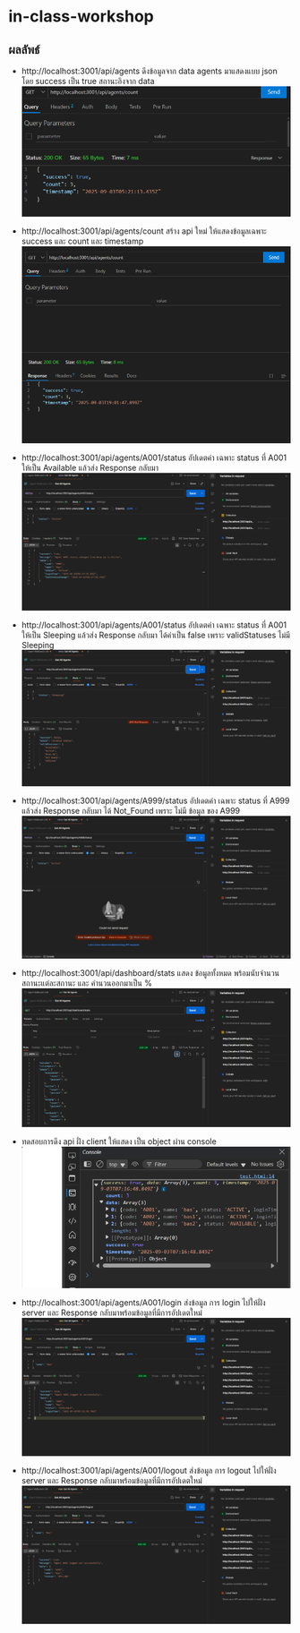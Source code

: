# in-class-workshop

## ผลลัพธ์

- http://localhost:3001/api/agents
ดึงข้อมูลจาก data agents มาแสดงแบบ json โดย success เป็น true สถานะอิงจาก data 
 ![alt text](./img/Mini_Challenge_2.png)

- http://localhost:3001/api/agents/count
สร้าง api ใหม่ ให้แสดงข้อมูลเฉพาะ success และ count และ timestamp
 ![alt text](./img/count.png)

- http://localhost:3001/api/agents/A001/status
อัปเดตค่า เฉพาะ status ที่ A001 ให้เป็น Available แล้วส่ง Response กลับมา
 ![alt text](./img/PATCH.png)

- http://localhost:3001/api/agents/A001/status
อัปเดตค่า เฉพาะ status ที่ A001 ให้เป็น Sleeping แล้วส่ง Response กลับมา ได้ค่าเป็น false เพราะ validStatuses ไม่มี Sleeping
 ![alt text](./img/Invalid_Status.png)

- http://localhost:3001/api/agents/A999/status
อัปเดตค่า เฉพาะ status ที่ A999 แล้วส่ง Response กลับมา ได้ Not_Found เพราะ ไม่มี ข้อมูล ของ A999
 ![alt text](./img/Agent_Not_Found.png)

- http://localhost:3001/api/dashboard/stats
แสดง ข้อมูลทั้งหมด พร้อมนับจำนวน สถานะแต่ละสถานะ และ คำนวนออกมาเป็น %
 ![alt text](./img/Dashboard_Statistics.png)

- ทดสอบการดึง api ฝั่ง client ให้แสดง เป็น object ผ่าน console
 ![alt text](./img/test-html.png)

- http://localhost:3001/api/agents/A001/login
ส่งข้อมูล การ login ไปให้ฝั่ง server และ Response กลับมาพร้อมข้อมูลที่มีการอัปเดตใหม่ 
 ![alt text](./img/login.png)

- http://localhost:3001/api/agents/A001/logout
ส่งข้อมูล การ logout ไปให้ฝั่ง server และ Response กลับมาพร้อมข้อมูลที่มีการอัปเดตใหม่ 
 ![alt text](./img/logout.png)